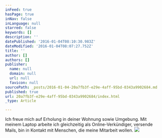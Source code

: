 ```yaml
---
inFeed: true
hasPage: true
inNav: false
inLanguage: null
starred: false
keywords: []
description: ''
datePublished: '2016-01-04T08:10:30.983Z'
dateModified: '2016-01-04T08:07:27.752Z'
title: ''
author: []
authors: []
publisher:
  name: null
  domain: null
  url: null
  favicon: null
sourcePath: _posts/2016-01-04-20a7fb3f-e29e-4aff-95bd-0343a9902684.md
published: true
url: 20a7fb3f-e29e-4aff-95bd-0343a9902684/index.html
_type: Article

---
```

Ich freue mich auf Erholung in deiner Wohnung sowie Umgebung. Mit meinem Laptop arbeite ich gleichzeitig als Online-Verkündiger, versende Mails, bin in Kontakt mit Menschen, die meine Mitarbeit wollen. ![](https://the-grid-user-content.s3-us-west-2.amazonaws.com/315aa5ca-be19-4f10-871d-86e8a50d7930.jpg)